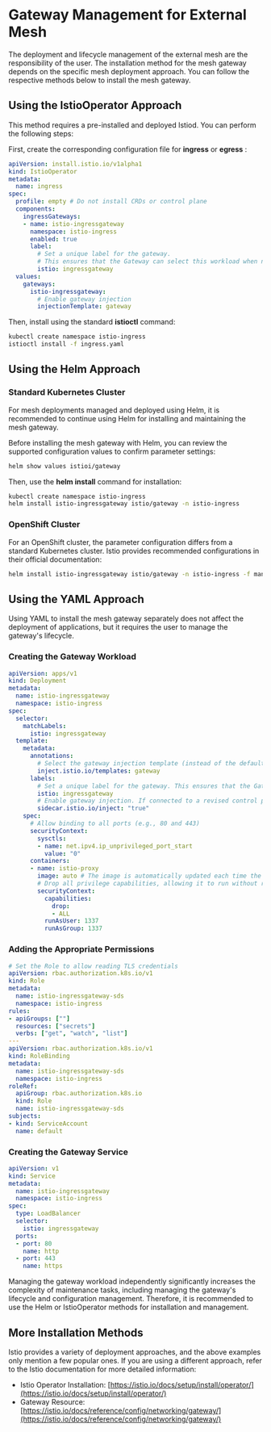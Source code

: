 # Gateway Management for External Mesh

The deployment and lifecycle management of the external mesh are the responsibility of the user. The installation method for the mesh gateway depends on the specific mesh deployment approach. You can follow the respective methods below to install the mesh gateway.

## Using the IstioOperator Approach

This method requires a pre-installed and deployed Istiod. You can perform the following steps:

First, create the corresponding configuration file for __ingress__ or __egress__ :

```yaml
apiVersion: install.istio.io/v1alpha1
kind: IstioOperator
metadata:
  name: ingress
spec:
  profile: empty # Do not install CRDs or control plane
  components:
    ingressGateways:
    - name: istio-ingressgateway
      namespace: istio-ingress
      enabled: true
      label:
        # Set a unique label for the gateway.
        # This ensures that the Gateway can select this workload when necessary.
        istio: ingressgateway
  values:
    gateways:
      istio-ingressgateway:
        # Enable gateway injection
        injectionTemplate: gateway
```

Then, install using the standard __istioctl__ command:

```bash
kubectl create namespace istio-ingress
istioctl install -f ingress.yaml
```

## Using the Helm Approach

### Standard Kubernetes Cluster

For mesh deployments managed and deployed using Helm, it is recommended to continue using Helm for installing and maintaining the mesh gateway.

Before installing the mesh gateway with Helm, you can review the supported configuration values to confirm parameter settings:

```bash
helm show values istioi/gateway
```

Then, use the __helm install__ command for installation:

```bash
kubectl create namespace istio-ingress
helm install istio-ingressgateway istio/gateway -n istio-ingress
```

### OpenShift Cluster

For an OpenShift cluster, the parameter configuration differs from a standard Kubernetes cluster. Istio provides recommended configurations in their official documentation:

```bash
helm install istio-ingressgateway istio/gateway -n istio-ingress -f manifests/charts/gateway/openshift-values.yaml
```

## Using the YAML Approach

Using YAML to install the mesh gateway separately does not affect the deployment of applications, but it requires the user to manage the gateway's lifecycle.

### Creating the Gateway Workload

```yaml
apiVersion: apps/v1
kind: Deployment
metadata:
  name: istio-ingressgateway
  namespace: istio-ingress
spec:
  selector:
    matchLabels:
      istio: ingressgateway
  template:
    metadata:
      annotations:
        # Select the gateway injection template (instead of the default sidecar template)
        inject.istio.io/templates: gateway
      labels:
        # Set a unique label for the gateway. This ensures that the Gateway can select this workload when necessary.
        istio: ingressgateway
        # Enable gateway injection. If connected to a revised control plane, replace with __istio.io/rev: revision-name__ 
        sidecar.istio.io/inject: "true"
    spec:
      # Allow binding to all ports (e.g., 80 and 443)
      securityContext:
        sysctls:
        - name: net.ipv4.ip_unprivileged_port_start
          value: "0"
      containers:
      - name: istio-proxy
        image: auto # The image is automatically updated each time the Pod starts.
        # Drop all privilege capabilities, allowing it to run without root privilege
        securityContext:
          capabilities:
            drop:
            - ALL
          runAsUser: 1337
          runAsGroup: 1337
```

### Adding the Appropriate Permissions

```yaml
# Set the Role to allow reading TLS credentials
apiVersion: rbac.authorization.k8s.io/v1
kind: Role
metadata:
  name: istio-ingressgateway-sds
  namespace: istio-ingress
rules:
- apiGroups: [""]
  resources: ["secrets"]
  verbs: ["get", "watch", "list"]
---
apiVersion: rbac.authorization.k8s.io/v1
kind: RoleBinding
metadata:
  name: istio-ingressgateway-sds
  namespace: istio-ingress
roleRef:
  apiGroup: rbac.authorization.k8s.io
  kind: Role
  name: istio-ingressgateway-sds
subjects:
- kind: ServiceAccount
  name: default
```

### Creating the Gateway Service

```yaml
apiVersion: v1
kind: Service
metadata:
  name: istio-ingressgateway
  namespace: istio-ingress
spec:
  type: LoadBalancer
  selector:
    istio: ingressgateway
  ports:
  - port: 80
    name: http
  - port: 443
    name: https
```

Managing the gateway workload independently significantly increases the complexity of maintenance tasks, including managing the gateway's lifecycle and configuration management. Therefore, it is recommended to use the Helm or IstioOperator methods for installation and management.

## More Installation Methods

Istio provides a variety of deployment approaches, and the above examples only mention a few popular ones. If you are using a different approach, refer to the Istio documentation for more detailed information:

* Istio Operator Installation: [https://istio.io/docs/setup/install/operator/](https://istio.io/docs/setup/install/operator/)
* Gateway Resource: [https://istio.io/docs/reference/config/networking/gateway/](https://istio.io/docs/reference/config/networking/gateway/)
  